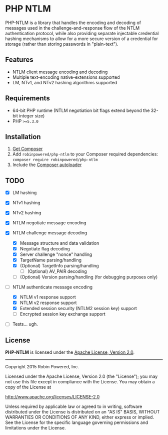 # PHP NTLM

PHP-NTLM is a library that handles the encoding and decoding of messages used in the challenge-and-response flow of the
NTLM authentication protocol, while also providing separate injectable credential hashing mechanisms to allow for a more
secure version of a credential for storage (rather than storing passwords in "plain-text").


## Features

- NTLM client message encoding and decoding
- Multiple text-encoding native-extensions supported
- LM, NTv1, and NTv2 hashing algorithms supported


## Requirements

- 64-bit PHP runtime (NTLM negotiation bit flags extend beyond the 32-bit integer size)
- PHP `>=5.3.0`


## Installation

1. [Get Composer][composer-website]
2. Add `robinpowered/php-ntlm` to your Composer required dependencies: `composer require robinpowered/php-ntlm`
3. Include the [Composer autoloader][composer-documentation-autoloading]


## TODO

- [x] LM hashing
- [x] NTv1 hashing
- [x] NTv2 hashing
- [x] NTLM negotiate message encoding
- [x] NTLM challenge message decoding
    - [x] Message structure and data validation
    - [x] Negotiate flag decoding
    - [x] Server challenge "nonce" handling
    - [x] TargetName parsing/handling
    - [x] \(Optional) TargetInfo parsing/handling
        - [ ] \(Optional) AV_PAIR decoding
    - [ ] \(Optional) Version parsing/handling (for debugging purposes only)
- [ ] NTLM authenticate message encoding
    - [x] NTLM v1 response support
    - [x] NTLM v2 response support
    - [x] Extended session security (NTLM2 session key) support
    - [ ] Encrypted session key exchange support
- [ ] Tests... ugh.


## License

**PHP-NTLM** is licensed under the [Apache License, Version 2.0][license-file].

--------------------------------------------------------------------------------

Copyright 2015 Robin Powered, Inc.

Licensed under the Apache License, Version 2.0 (the "License");
you may not use this file except in compliance with the License.
You may obtain a copy of the License at

http://www.apache.org/licenses/LICENSE-2.0

Unless required by applicable law or agreed to in writing, software
distributed under the License is distributed on an "AS IS" BASIS,
WITHOUT WARRANTIES OR CONDITIONS OF ANY KIND, either express or implied.
See the License for the specific language governing permissions and
limitations under the License.




[composer-website]: https://getcomposer.org/
[composer-documentation-autoloading]: https://getcomposer.org/doc/01-basic-usage.md#autoloading
[license-file]: LICENSE

